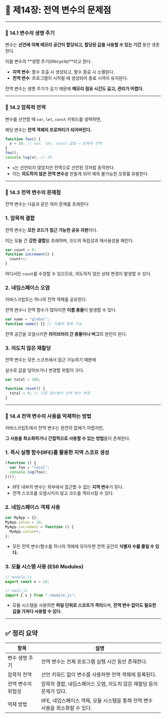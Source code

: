 # 📘 제14장: 전역 변수의 문제점

---

### 🔹 14.1 변수의 생명 주기

변수는 **선언에 의해 메모리 공간이 할당되고, 할당된 값을 사용할 수 있는 기간** 동안 생존한다.

이를 변수의 **생명 주기(lifecycle)**라고 한다.

- **지역 변수**: 함수 호출 시 생성되고, 함수 종료 시 소멸된다.
- **전역 변수**: 프로그램이 시작될 때 생성되어 종료 시까지 유지된다.

전역 변수는 생명 주기가 길기 때문에 **메모리 점유 시간도 길고, 관리가 어렵다.**

---

### 🔹 14.2 암묵적 전역

변수를 선언할 때 `var`, `let`, `const` 키워드를 생략하면,

해당 변수는 **전역 객체의 프로퍼티가 되어버린다.**

```jsx
function foo() {
  x = 10; // var, let, const 없음 → 암묵적 전역
}
foo();
console.log(x); // 10
```

- `x`는 선언되지 않았지만 전역으로 선언된 것처럼 동작한다.
- 이는 **의도하지 않은 전역 변수**를 만들게 되어 예측 불가능한 오류를 유발한다.

---

### 🔹 14.3 전역 변수의 문제점

전역 변수는 다음과 같은 여러 문제를 초래한다:

### 1. **암묵적 결합**

전역 변수는 **모든 코드가 접근 가능한 공유 자원**이다.

이는 모듈 간 **강한 결합**을 초래하며, 코드의 독립성과 재사용성을 해친다.

```jsx
var count = 0;
function increment() {
  count++;
}
```

어디서든 `count`를 수정할 수 있으므로, 의도하지 않은 상태 변경이 발생할 수 있다.

### 2. **네임스페이스 오염**

자바스크립트는 하나의 전역 객체를 공유한다.

전역 변수나 전역 함수가 많아지면 **이름 충돌**이 발생할 수 있다.

```jsx
var name = "global";
function name() {} // 식별자 중복 가능
```

전역 공간을 오염시키면 **라이브러리 간 충돌이나 버그**의 원인이 된다.

### 3. **의도치 않은 재할당**

전역 변수는 모든 스코프에서 접근 가능하기 때문에

실수로 값을 덮어쓰거나 변경할 위험이 크다.

```jsx
var total = 100;

function reset() {
  total = 0; // 다른 함수에서 전역 변수 변경
}
```

---

### 🔹 14.4 전역 변수의 사용을 억제하는 방법

자바스크립트에서 전역 변수는 완전히 없애기 어렵지만,

**그 사용을 최소화하거나 간접적으로 사용할 수 있는 방법**들이 존재한다.

### 1. **즉시 실행 함수(IIFE)를 활용한 지역 스코프 생성**

```jsx
(function () {
  var foo = "local";
  console.log(foo);
})();
```

- IIFE 내부의 변수는 외부에서 접근할 수 없는 **지역 변수**가 된다.
- 전역 스코프를 오염시키지 않고 코드를 격리시킬 수 있다.

### 2. **네임스페이스 객체 사용**

```jsx
var MyApp = {};
MyApp.value = 10;
MyApp.increment = function () {
  MyApp.value++;
};
```

- 모든 전역 변수/함수를 하나의 객체에 모아두면 전역 공간의 **식별자 수를 줄일 수 있다.**

### 3. **모듈 시스템 사용 (ES6 Modules)**

```jsx
// module.js
export const x = 10;

// main.js
import { x } from "./module.js";
```

- 모듈 시스템을 사용하면 **파일 단위로 스코프가 격리**되며,
  **전역 변수 없이도 필요한 값을 가져다 사용할 수 있다.**

---

## ✅ 정리 요약

| 항목               | 설명                                                                           |
| ------------------ | ------------------------------------------------------------------------------ |
| 변수 생명 주기     | 전역 변수는 전체 프로그램 실행 시간 동안 존재한다.                             |
| 암묵적 전역        | 선언 키워드 없이 변수를 사용하면 전역 객체에 등록된다.                         |
| 전역 변수의 위험성 | 암묵적 결합, 네임스페이스 오염, 의도치 않은 재할당 등의 문제가 있다.           |
| 억제 방법          | IIFE, 네임스페이스 객체, 모듈 시스템을 통해 전역 변수 사용을 최소화할 수 있다. |
